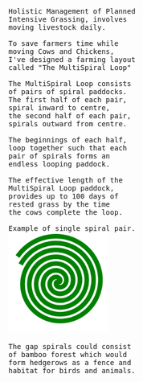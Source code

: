 <pre>
Holistic Management of Planned
Intensive Grassing, involves
moving livestock daily.

To save farmers time while 
moving Cows and Chickens,
I've designed a farming layout 
called "The MultiSpiral Loop"

The MultiSpiral Loop consists
of pairs of spiral paddocks.
The first half of each pair,
spiral inward to centre,
the second half of each pair,
spirals outward from centre.

The beginnings of each half,
loop together such that each
pair of spirals forms an 
endless looping paddock.

The effective length of the
MultiSpiral Loop paddock,
provides up to 100 days of
rested grass by the time 
the cows complete the loop.

Example of single spiral pair.
<img width="200" src="./MultiSpirelLoop.svg">

The gap spirals could consist
of bamboo forest which would
form hedgerows as a fence and
habitat for birds and animals.


</pre>
